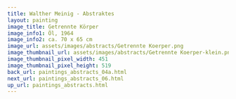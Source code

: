 ```yaml
---
title: Walther Meinig - Abstraktes
layout: painting
image_title: Getrennte Körper
image_info1: Öl, 1964
image_info2: ca. 70 x 65 cm
image_url: assets/images/abstracts/Getrennte Koerper.png
image_thumbnail_url: assets/images/abstracts/Getrennte Koerper-klein.png
image_thumbnail_pixel_width: 451
image_thumbnail_pixel_height: 519
back_url: paintings_abstracts_04a.html
next_url: paintings_abstracts_06.html
up_url: paintings_abstracts.html
---
```


